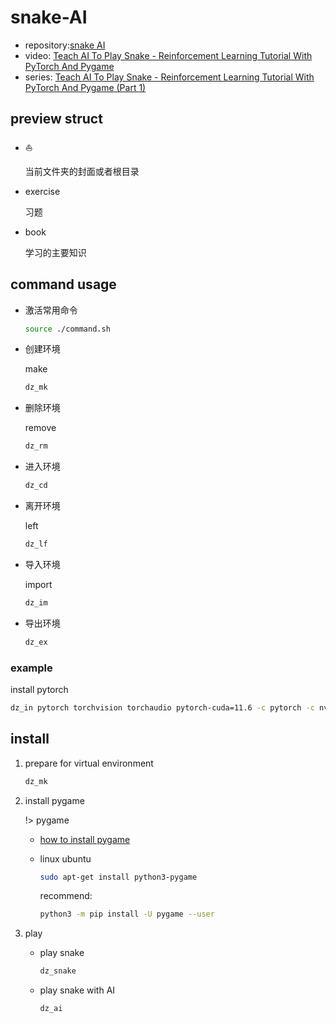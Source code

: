 # snake-AI

- repository:[snake AI](https://github.com/python-engineer/snake-ai-pytorch)
- video: [Teach AI To Play Snake - Reinforcement Learning Tutorial With PyTorch And Pygame](https://www.youtube.com/watch?v=PJl4iabBEz0&list=PLqnslRFeH2UrDh7vUmJ60YrmWd64mTTKV)
- series: [Teach AI To Play Snake - Reinforcement Learning Tutorial With PyTorch And Pygame (Part 1)](https://www.youtube.com/watch?v=PJl4iabBEz0&list=RDCMUCbXgNpp0jedKWcQiULLbDTA&start_radio=1)

## preview struct

- :boat:

  当前文件夹的封面或者根目录

- exercise

  习题

- book

  学习的主要知识

## command usage

- 激活常用命令

  ```bash
  source ./command.sh
  ```

- 创建环境

  make

  ```bash
  dz_mk
  ```

- 删除环境

  remove

  ```bash
  dz_rm
  ```

- 进入环境

  ```bash
  dz_cd
  ```

- 离开环境

  left

  ```bash
  dz_lf
  ```

- 导入环境

  import

  ```bash
  dz_im
  ```

- 导出环境

  ```bash
  dz_ex
  ```

### example

install pytorch

```bash
dz_in pytorch torchvision torchaudio pytorch-cuda=11.6 -c pytorch -c nvidia
```

## install

1. prepare for virtual environment

   ```bash
   dz_mk
   ```

2. install pygame

   !> pygame

   - [how to install pygame](https://www.pygame.org/wiki/GettingStarted)

   - linux ubuntu

     ```bash
     sudo apt-get install python3-pygame
     ```

     recommend:

     ```bash
     python3 -m pip install -U pygame --user
     ```

3. play

   - play snake

     ```bash
     dz_snake
     ```

   - play snake with AI

     ```bash
     dz_ai
     ```
